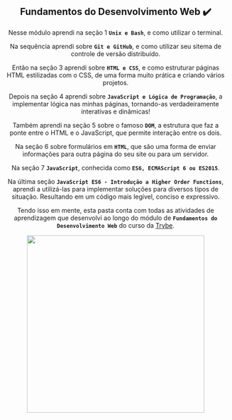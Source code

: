 <div align="center">
  
## Fundamentos do Desenvolvimento Web :heavy_check_mark:

 Nesse módulo aprendi na seção 1 <strong>`Unix e Bash`</strong>, e como utilizar o terminal. 
  
 Na sequência aprendi sobre <strong>`Git e GitHub`</strong>, e como utilizar seu sitema de controle de versão distribuído.
 
  Então na seção 3 aprendi sobre <strong>`HTML e CSS`</strong>, e como estruturar páginas HTML estilizadas com o CSS, de uma forma muito prática e criando vários projetos. 
 
  Depois na seção 4 aprendi sobre <strong>`JavaScript e Lógica de Programação`</strong>, a implementar lógica nas minhas páginas, tornando-as verdadeiramente interativas e dinâmicas! 
 
  Também aprendi na seção 5 sobre o famoso <strong>`DOM`</strong>, a estrutura que faz a ponte entre o HTML e o JavaScript, que permite interação entre os dois. 
 
  Na seção 6 sobre formulários em <strong>`HTML`</strong>, que são uma forma de enviar informações para outra página do seu site ou para um servidor. 
 
  Na seção 7 <strong>`JavaScript`</strong>, conhecida como <strong>`ES6, ECMAScript 6 ou ES2015`</strong>. 
 
  Na última seção <strong>`JavaScript ES6 - Introdução a Higher Order Functions`</strong>, aprendi a utilizá-las para implementar soluções para diversos tipos de situação. Resultando em um código mais legível, conciso e expressivo.

 Tendo isso em mente, esta pasta conta com todas as atividades de aprendizagem que desenvolvi ao longo do módulo de <strong>`Fundamentos do Desenvolvimento Web`</strong> do curso da [Trybe](https://www.betrybe.com/).
</div>   

<div align="center">
<img src="https://user-images.githubusercontent.com/109007554/182003506-26215561-442a-44dd-af60-6eaa4c051590.jpg" width="400">
</div>
